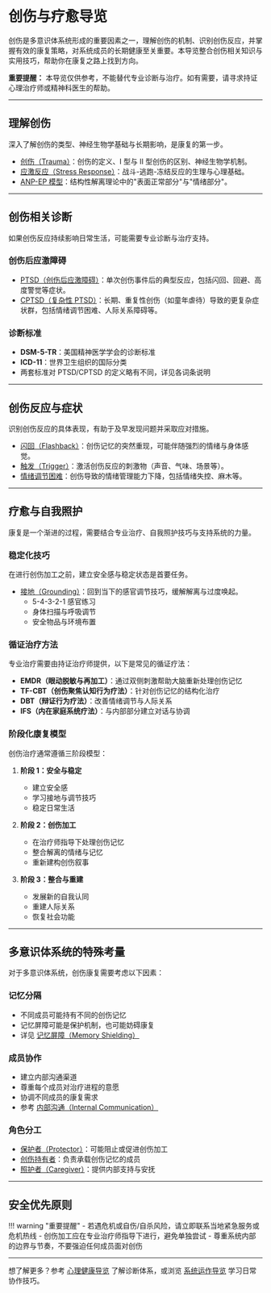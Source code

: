 # 创伤与疗愈导览

创伤是多意识体系统形成的重要因素之一，理解创伤的机制、识别创伤反应，并掌握有效的康复策略，对系统成员的长期健康至关重要。本导览整合创伤相关知识与实用技巧，帮助你在康复之路上找到方向。

**重要提醒：** 本导览仅供参考，不能替代专业诊断与治疗。如有需要，请寻求持证心理治疗师或精神科医生的帮助。

---

## 理解创伤

深入了解创伤的类型、神经生物学基础与长期影响，是康复的第一步。

- [创伤（Trauma）](entries/Trauma.md)：创伤的定义、I 型与 II 型创伤的区别、神经生物学机制。
- [应激反应（Stress Response）](entries/Stress-Response.md)：战斗-逃跑-冻结反应的生理与心理基础。
- [ANP-EP 模型](entries/Apparently-Normal-Part-Emotional-Part-Model.md)：结构性解离理论中的"表面正常部分"与"情绪部分"。

---

## 创伤相关诊断

如果创伤反应持续影响日常生活，可能需要专业诊断与治疗支持。

### 创伤后应激障碍

- [PTSD（创伤后应激障碍）](entries/PTSD.md)：单次创伤事件后的典型反应，包括闪回、回避、高度警觉等症状。
- [CPTSD（复杂性 PTSD）](entries/CPTSD.md)：长期、重复性创伤（如童年虐待）导致的更复杂症状群，包括情绪调节困难、人际关系障碍等。

### 诊断标准

- **DSM-5-TR**：美国精神医学学会的诊断标准
- **ICD-11**：世界卫生组织的国际分类
- 两套标准对 PTSD/CPTSD 的定义略有不同，详见各词条说明

---

## 创伤反应与症状

识别创伤反应的具体表现，有助于及早发现问题并采取应对措施。

- [闪回（Flashback）](entries/Flashback.md)：创伤记忆的突然重现，可能伴随强烈的情绪与身体感觉。
- [触发（Trigger）](entries/Trigger.md)：激活创伤反应的刺激物（声音、气味、场景等）。
- [情绪调节困难](entries/Emotion-Regulation.md)：创伤导致的情绪管理能力下降，包括情绪失控、麻木等。

---

## 疗愈与自我照护

康复是一个渐进的过程，需要结合专业治疗、自我照护技巧与支持系统的力量。

### 稳定化技巧

在进行创伤加工之前，建立安全感与稳定状态是首要任务。

- [接地（Grounding）](entries/Grounding.md)：回到当下的感官调节技巧，缓解解离与过度唤起。
  - 5-4-3-2-1 感官练习
  - 身体扫描与呼吸调节
  - 安全物品与环境布置

### 循证治疗方法

专业治疗需要由持证治疗师提供，以下是常见的循证疗法：

- **EMDR（眼动脱敏与再加工）**：通过双侧刺激帮助大脑重新处理创伤记忆
- **TF-CBT（创伤聚焦认知行为疗法）**：针对创伤记忆的结构化治疗
- **DBT（辩证行为疗法）**：改善情绪调节与人际关系
- **IFS（内在家庭系统疗法）**：与内部部分建立对话与协调

### 阶段化康复模型

创伤治疗通常遵循三阶段模型：

1. **阶段 1：安全与稳定**
   - 建立安全感
   - 学习接地与调节技巧
   - 稳定日常生活

2. **阶段 2：创伤加工**
   - 在治疗师指导下处理创伤记忆
   - 整合解离的情绪与记忆
   - 重新建构创伤叙事

3. **阶段 3：整合与重建**
   - 发展新的自我认同
   - 重建人际关系
   - 恢复社会功能

---

## 多意识体系统的特殊考量

对于多意识体系统，创伤康复需要考虑以下因素：

### 记忆分隔

- 不同成员可能持有不同的创伤记忆
- 记忆屏障可能是保护机制，也可能妨碍康复
- 详见 [记忆屏障（Memory Shielding）](entries/Memory-Shielding.md)

### 成员协作

- 建立内部沟通渠道
- 尊重每个成员对治疗进程的意愿
- 协调不同成员的康复需求
- 参考 [内部沟通（Internal Communication）](entries/Internal-Communication.md)

### 角色分工

- [保护者（Protector）](entries/Protector.md)：可能阻止或促进创伤加工
- [创伤持有者](entries/Memory-Holder.md)：负责承载创伤记忆的成员
- [照护者（Caregiver）](entries/Caregiver.md)：提供内部支持与安抚

---

## 安全优先原则

!!! warning "重要提醒"
    - 若遇危机或自伤/自杀风险，请立即联系当地紧急服务或危机热线
    - 创伤加工应在专业治疗师指导下进行，避免单独尝试
    - 尊重系统内部的边界与节奏，不要强迫任何成员面对创伤

---

想了解更多？参考 [心理健康导览](entries/Mental-Health-Guide.md) 了解诊断体系，或浏览 [系统运作导览](System-Operations.md) 学习日常协作技巧。

